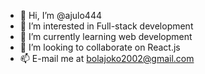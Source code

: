 - 👋 Hi, I’m @ajulo444
- 👀 I’m interested in Full-stack development
- 🌱 I’m currently learning web development
- 💞️ I’m looking to collaborate on React.js
- 📫 E-mail me at bolajoko2002@gmail.com

<!---
ajulo444/ajulo444 is a ✨ special ✨ repository because its `README.md` (this file) appears on your GitHub profile.
You can click the Preview link to take a look at your changes.
--->
